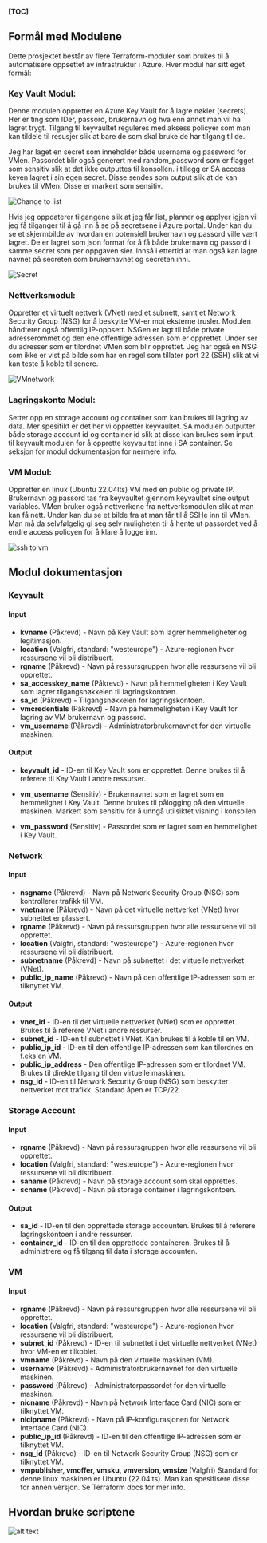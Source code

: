 __[TOC]__

## Formål med Modulene

Dette prosjektet består av flere Terraform-moduler som brukes til å automatisere oppsettet av infrastruktur i Azure. Hver modul har sitt eget formål:

### **Key Vault Modul**: 

Denne modulen oppretter en Azure Key Vault for å lagre nøkler (secrets). Her er ting som IDer, passord, brukernavn og hva enn annet man vil ha lagret trygt. Tilgang til keyvaultet reguleres med aksess policyer som man kan tildele til resusjer slik at bare de som skal bruke de har tilgang til de.

Jeg har laget en secret som inneholder både username og password for VMen. Passordet blir også generert med random_password som er flagget som sensitiv slik at det ikke outputtes til konsollen. i tillegg er SA access keyen lagret i sin egen secret. Disse sendes som output slik at de kan brukes til VMen. Disse er markert som sensitiv.

![Change to list](changelist.png)

Hvis jeg oppdaterer tilgangene slik at jeg får list, planner og applyer igjen vil jeg få tilganger til å gå inn å se på secretsene i Azure portal. Under kan du se et skjermbilde av hvordan en potensiell brukernavn og passord ville vært lagret. De er lagret som json format for å få både brukernavn og passord i samme secret som per oppgaven sier. Innså i ettertid at man også kan lagre navnet på secreten som brukernavnet og secreten inni.

![Secret](secrets.png)

### **Nettverksmodul**: 

Oppretter et virtuelt nettverk (VNet) med et subnett, samt et Network Security Group (NSG) for å beskytte VM-er mot eksterne trusler. Modulen håndterer også offentlig IP-oppsett.
NSGen er lagt til både private adresserommet og den ene offentlige adressen som er opprettet. Under ser du adresser som er tilordnet VMen som blir opprettet. Jeg har også en NSG som ikke er vist på bilde som har en regel som tillater port 22 (SSH) slik at vi kan teste å koble til senere.

![VMnetwork](network.png)

### **Lagringskonto Modul**: 

Setter opp en storage account og container som kan brukes til lagring av data. Mer spesifikt er det her vi oppretter keyvaultet. SA modulen outputter både storage account id og container id slik at disse kan brukes som input til keyvault modulen for å opprette keyvaultet inne i SA container. Se seksjon for modul dokumentasjon for nermere info.

### **VM Modul**: 
Oppretter en linux (Ubuntu 22.04lts) VM med en public og private IP. Brukernavn og passord tas fra keyvaultet gjennom keyvaultet sine output variables. VMen bruker også nettverkene fra nettverksmodulen slik at man kan få nett. Under kan du se et bilde fra at man får til å SSHe inn til VMen. Man må da selvfølgelig gi seg selv muligheten til å hente ut passordet ved å endre access policyen for å klare å logge inn.

![ssh to vm](ssh_vm.png)



## Modul dokumentasjon

### Keyvault
#### Input

- **kvname** (Påkrevd) - Navn på Key Vault som lagrer hemmeligheter og legitimasjon.
- **location** (Valgfri, standard: "westeurope") - Azure-regionen hvor ressursene vil bli distribuert.
- **rgname** (Påkrevd) - Navn på ressursgruppen hvor alle ressursene vil bli opprettet.
- **sa_accesskey_name** (Påkrevd) - Navn på hemmeligheten i Key Vault som lagrer tilgangsnøkkelen til lagringskontoen.
- **sa_id** (Påkrevd) - Tilgangsnøkkelen for lagringskontoen.
- **vmcredentials** (Påkrevd) - Navn på hemmeligheten i Key Vault for lagring av VM brukernavn og passord.
- **vm_username** (Påkrevd) - Administratorbrukernavnet for den virtuelle maskinen.

#### Output

- **keyvault_id** - ID-en til Key Vault som er opprettet. Denne brukes til å referere til Key Vault i andre ressurser.

- **vm_username** (Sensitiv) - Brukernavnet som er lagret som en hemmelighet i Key Vault. Denne brukes til pålogging på den virtuelle maskinen. Markert som sensitiv for å unngå utilsiktet visning i konsollen.

- **vm_password** (Sensitiv) - Passordet som er lagret som en hemmelighet i Key Vault.

### Network

#### Input

- **nsgname** (Påkrevd) - Navn på Network Security Group (NSG) som kontrollerer trafikk til VM.
- **vnetname** (Påkrevd) - Navn på det virtuelle nettverket (VNet) hvor subnettet er plassert.
- **rgname** (Påkrevd) - Navn på ressursgruppen hvor alle ressursene vil bli opprettet.
- **location** (Valgfri, standard: "westeurope") - Azure-regionen hvor ressursene vil bli distribuert.
- **subnetname** (Påkrevd) - Navn på subnettet i det virtuelle nettverket (VNet).
- **public_ip_name** (Påkrevd) - Navn på den offentlige IP-adressen som er tilknyttet VM.

#### Output

- **vnet_id** - ID-en til det virtuelle nettverket (VNet) som er opprettet. Brukes til å referere VNet i andre ressurser.
- **subnet_id** - ID-en til subnettet i VNet. Kan brukes til å koble til en VM.
- **public_ip_id** - ID-en til den offentlige IP-adressen som kan tilordnes en f.eks en VM.
- **public_ip_address** - Den offentlige IP-adressen som er tilordnet VM. Brukes til direkte tilgang til den virtuelle maskinen.
- **nsg_id** - ID-en til Network Security Group (NSG) som beskytter nettverket mot trafikk. Standard åpen er TCP/22.


### Storage Account
#### Input

- **rgname** (Påkrevd) - Navn på ressursgruppen hvor alle ressursene vil bli opprettet.
- **location** (Valgfri, standard: "westeurope") - Azure-regionen hvor ressursene vil bli distribuert.
- **saname** (Påkrevd) - Navn på storage account som skal opprettes.
- **scname** (Påkrevd) - Navn på storage container i lagringskontoen.

#### Output

- **sa_id** - ID-en til den opprettede storage accounten. Brukes til å referere lagringskontoen i andre ressurser.
- **container_id** - ID-en til den opprettede containeren. Brukes til å administrere og få tilgang til data i storage accounten.

### VM
#### Input

- **rgname** (Påkrevd) - Navn på ressursgruppen hvor alle ressursene vil bli opprettet.
- **location** (Valgfri, standard: "westeurope") - Azure-regionen hvor ressursene vil bli distribuert.
- **subnet_id** (Påkrevd) - ID-en til subnettet i det virtuelle nettverket (VNet) hvor VM-en er tilkoblet.
- **vmname** (Påkrevd) - Navn på den virtuelle maskinen (VM).
- **username** (Påkrevd) - Administratorbrukernavnet for den virtuelle maskinen.
- **password** (Påkrevd) - Administratorpassordet for den virtuelle maskinen.
- **nicname** (Påkrevd) - Navn på Network Interface Card (NIC) som er tilknyttet VM.
- **nicipname** (Påkrevd) - Navn på IP-konfigurasjonen for Network Interface Card (NIC).
- **public_ip_id** (Påkrevd) - ID-en til den offentlige IP-adressen som er tilknyttet VM.
- **nsg_id** (Påkrevd) - ID-en til Network Security Group (NSG) som er tilknyttet VM.
- **vmpublisher, vmoffer, vmsku, vmversion, vmsize** (Valgfri) Standard for denne linux maskinen er Ubuntu (22.04lts). Man kan spesifisere disse for annen versjon. Se Terraform docs for mer info.


## Hvordan bruke scriptene

![alt text](success.png)